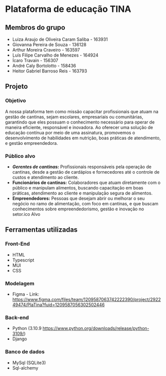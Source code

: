# Plataforma de educação TINA

## Membros do grupo

- Luiza Araujo de Oliveira Caram Saliba - 163931
- Giovanna Pereira de Souza - 136128
- Arthur Moreira Craveiro - 163597
- Luís Filipe Carvalho de Menezes - 164924
- Ícaro Travain - 156307
- André Caly Bortolotto - 158436
- Heitor Gabriel Barroso Reis - 163793

## Projeto

### Objetivo

A nossa plataforma tem como missão capacitar profissionais que atuam na gestão de cantinas, sejam escolares, empresariais ou comunitárias, garantindo que eles possuam o conhecimento necessário para operar de maneira eficiente, responsável e inovadora. Ao oferecer uma solução de educação contínua por meio de uma assinatura, promovemos o desenvolvimento de habilidades em nutrição, boas práticas de atendimento, e gestão empreendedora.

### Público alvo

- ***Gerentes de cantinas:*** Profissionais responsáveis pela operação de cantinas, desde a gestão de cardápios e fornecedores até o controle de custos e atendimento ao cliente.
- **Funcionários de cantinas:** Colaboradores que atuam diretamente com o público e manipulam alimentos, buscando capacitação em boas práticas, atendimento ao cliente e manipulação segura de alimentos.
- **Empreendedores:** Pessoas que desejam abrir ou melhorar o seu negócio no ramo de alimentação, com foco em cantinas, e que buscam conhecimentos sobre empreendedorismo, gestão e inovação no setor.ico Alvo

## Ferramentas utilizadas

### Front-End

- HTML
- Typescript
- MUI
- CSS

### Modelagem

- Figma - Link: https://www.figma.com/files/team/1209587063742222390/project/292249474/PlaTina?fuid=1209587056302502446

### Back-end

- Python (3.10.9 https://www.python.org/downloads/release/python-3109/)
- Django

### Banco de dados

- MySql (SQLite3)
- Sql-alchemy
